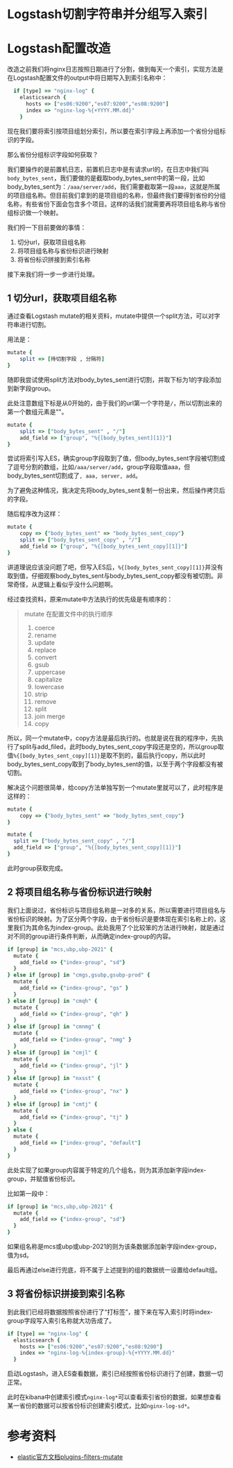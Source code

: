 # Logstash切割字符串并分组写入索引


# Logstash配置改造

改造之前我们将nginx日志按照日期进行了分割，做到每天一个索引，实现方法是在Logstash配置文件的output中将日期写入到索引名称中：

```ruby
  if [type] == "nginx-log" {
    elasticsearch {
      hosts => ["es06:9200","es07:9200","es08:9200"]
      index => "nginx-log-%{+YYYY.MM.dd}"
    }
```

现在我们要将索引按项目组划分索引，所以要在索引字段上再添加一个省份分组标识的字段。

那么省份分组标识字段如何获取？

我们要操作的是前置机日志，前置机日志中是有请求url的，在日志中我们叫`body_bytes_sent`，我们要做的是截取body_bytes_sent中的第一段，比如body_bytes_sent为：`/aaa/server/add`，我们需要截取第一段`aaa`，这就是所属的项目组名称。但目前我们拿到的是项目组的名称，但最终我们要得到省份的分组名称，有些省份下面会包含多个项目。这样的话我们就需要再将项目组名称与省份组标识做一个映射。

我们捋一下目前要做的事情：

1. 切分url，获取项目组名称
2. 将项目组名称与省份标识进行映射
3. 将省份标识拼接到索引名称

接下来我们将一步一步进行处理。

## 1 切分url，获取项目组名称

通过查看Logstash mutate的相关资料，mutate中提供一个split方法，可以对字符串进行切割。

用法是：

```ruby
mutate {
	split => [待切割字段 , 分隔符]
}
```

随即我尝试使用split方法对body_bytes_sent进行切割，并取下标为1的字段添加到新字段group。

此处注意数组下标是从0开始的，由于我们的url第一个字符是`/`，所以切割出来的第一个数组元素是""。

```ruby
mutate {
	split => ["body_bytes_sent" , "/"]
	add_field => ["group", "%{[body_bytes_sent][1]}"]
}
```

尝试将索引写入ES，确实group字段取到了值，但body_bytes_sent字段被切割成了逗号分割的数组，比如`/aaa/server/add`，group字段取值aaa，但body_bytes_sent切割成了`, aaa, server, add`。

为了避免这种情况，我决定先将body_bytes_sent复制一份出来，然后操作拷贝后的字段。

随后程序改为这样：

```ruby
mutate {
	copy => {"body_bytes_sent" => "body_bytes_sent_copy"}
	split => ["body_bytes_sent_copy" , "/"]
	add_field => ["group", "%{[body_bytes_sent_copy][1]}"]
}
```

讲道理说应该没问题了吧，但写入ES后，`%{[body_bytes_sent_copy][1]}`并没有取到值，仔细观察body_bytes_sent与body_bytes_sent_copy都没有被切割。非常奇怪，从逻辑上看似乎没什么问题啊。

经过查找资料，原来mutate中方法执行的优先级是有顺序的：

> mutate 在配置文件中的执行顺序
>
> 1. coerce
> 2. rename
> 3. update
> 4. replace
> 5. convert
> 6. gsub
> 7. uppercase
> 8. capitalize
> 9. lowercase
> 10. strip
> 11. remove
> 12. split
> 13. join merge
> 14. copy

所以，同一个mutate中，copy方法是最后执行的。也就是说在我的程序中，先执行了split与add_filed，此时body_bytes_sent_copy字段还是空的，所以group取值`%{[body_bytes_sent_copy][1]}`是取不到的，最后执行copy，所以此时body_bytes_sent_copy取到了body_bytes_sent的值，以至于两个字段都没有被切割。

解决这个问题很简单，给copy方法单独写到一个mutate里就可以了，此时程序是这样的：

```ruby
mutate {
    copy => {"body_bytes_sent" => "body_bytes_sent_copy"}
}

mutate {
  split => ["body_bytes_sent_copy" , "/"]
  add_field => ["group", "%{[body_bytes_sent_copy][1]}"]
}
```

此时group获取完成。

## 2 将项目组名称与省份标识进行映射

我们上面说过，省份标识与项目组名称是一对多的关系，所以需要进行项目组名与省份标识的映射。为了区分两个字段，由于省份标识是要体现在索引名称上的，这里我们为其命名为index-group。此处我用了个比较笨的方法进行映射，就是通过对不同的group进行条件判断，从而确定index-group的内容。


```ruby
if [group] in "mcs,ubp,ubp-2021" {
  mutate {
    add_field => {"index-group", "sd"}
  }
} else if [group] in "cmgs,gsubp,gsubp-prod" {
  mutate {
    add_field => {"index-group", "gs" }
  }
} else if [group] in "cmqh" {
  mutate {
    add_field => {"index-group", "qh" }
  }
} else if [group] in "cmnmg" {
  mutate {
    add_field => {"index-group", "nmg" }
  }
} else if [group] in "cmjl" {
  mutate {
    add_field => {"index-group", "jl" }
  }
} else if [group] in "nxsst" {
  mutate {
    add_field => {"index-group", "nx" }
  }
} else if [group] in "cmtj" {
  mutate {
    add_field => {"index-group", "tj" }
  }
} else {
  mutate {
	add_field => ["index-group", "default"]
  }
}
```

此处实现了如果group内容属于特定的几个组名，则为其添加新字段index-group，并赋值省份标识。

比如第一段中：

```ruby
if [group] in "mcs,ubp,ubp-2021" {
  mutate {
    add_field => {"index-group", "sd"}
  }
} 
```

如果组名称是mcs或ubp或ubp-2021的则为该条数据添加新字段index-group，值为sd。

最后再通过else进行兜底，将不属于上述提到的组的数据统一设置给default组。

## 3 将省份标识拼接到索引名称

到此我们已经将数据按照省份进行了“打标签”，接下来在写入索引时将index-group字段写入索引名称就大功告成了。

```ruby
if [type] == "nginx-log" {
  elasticsearch {
    hosts => ["es06:9200","es07:9200","es08:9200"]
    index => "nginx-log-%{index-group}-%{+YYYY.MM.dd}"
  }
```

启动Logstash，进入ES查看数据，索引已经按照省份标识进行了创建，数据一切正常。

此时在kibana中创建索引模式`nginx-log*`可以查看索引省份的数据，如果想查看某一省份的数据可以按省份标识创建索引模式，比如`nginx-log-sd*`。



# 参考资料

- [elastic官方文档plugins-filters-mutate](https://www.elastic.co/guide/en/logstash/current/plugins-filters-mutate.html)